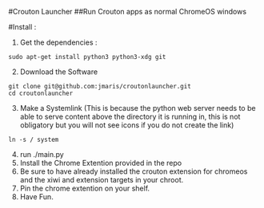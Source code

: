 #Crouton Launcher
##Run Crouton apps as normal ChromeOS windows

#Install :
1. Get the dependencies :
```
sudo apt-get install python3 python3-xdg git
```
2. Download the Software
```
git clone git@github.com:jmaris/croutonlauncher.git
cd croutonlauncher
```
3. Make a Systemlink (This is because the python web server needs to be able to serve content above the directory it is running in, this is not obligatory but you will not see icons if you do not create the link)
```
ln -s / system
```
4. run ./main.py
5. Install the Chrome Extention provided in the repo
6. Be sure to have already installed the crouton extension for chromeos and the xiwi and extension targets in your chroot.
7. Pin the chrome extention on your shelf.
8. Have Fun.
